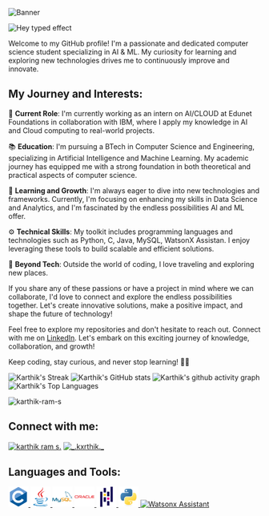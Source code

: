 ![Banner](https://mir-s3-cdn-cf.behance.net/project_modules/max_1200/81bb4b165684019.640b6038d133e.gif)

![Hey typed effect](https://readme-typing-svg.herokuapp.com?font=Poppins&weight=500&size=25&pause=1000&width=435&lines=Hey+there%2C+I'm+Karthik+Ram+S.+%F0%9F%91%8B)

Welcome to my GitHub profile! I'm a passionate and dedicated computer science student specializing in AI & ML. My curiosity for learning and exploring new technologies drives me to continuously improve and innovate.

## My Journey and Interests:
🔭 **Current Role**: I'm currently working as an intern on AI/CLOUD at Edunet Foundations in collaboration with IBM, where I apply my knowledge in AI and Cloud computing to real-world projects.

📚 **Education**: I'm pursuing a BTech in Computer Science and Engineering, specializing in Artificial Intelligence and Machine Learning. My academic journey has equipped me with a strong foundation in both theoretical and practical aspects of computer science.

🌱 **Learning and Growth**: I'm always eager to dive into new technologies and frameworks. Currently, I'm focusing on enhancing my skills in Data Science and Analytics, and I'm fascinated by the endless possibilities AI and ML offer.

⚙️ **Technical Skills**: My toolkit includes programming languages and technologies such as Python, C, Java, MySQL, WatsonX Assistan. I enjoy leveraging these tools to build scalable and efficient solutions.

📖 **Beyond Tech**: Outside the world of coding, I love traveling and exploring new places. 

If you share any of these passions or have a project in mind where we can collaborate, I'd love to connect and explore the endless possibilities together. Let's create innovative solutions, make a positive impact, and shape the future of technology!

Feel free to explore my repositories and don't hesitate to reach out. Connect with me on [LinkedIn](https://linkedin.com/in/karthik-ram-s). Let's embark on this exciting journey of knowledge, collaboration, and growth!

Keep coding, stay curious, and never stop learning! 🚀✨

![Karthik's Streak](https://streak-stats.demolab.com?user=karthik-ram-s&theme=tokyonight&card_width=1080)
![Karthik's GitHub stats](https://github-readme-stats.vercel.app/api?username=karthik-ram-s&show_icons=true&theme=tokyonight&card_width=1080)
![Karthik's github activity graph](https://github-readme-activity-graph.vercel.app/graph?username=karthik-ram-s&bg_color=000000&color=417e86&line=ff0000&point=948484&area=true&hide_border=true)
![Karthik's Top Languages](https://github-readme-stats.vercel.app/api/top-langs/?username=karthik-ram-s&layout=compact&theme=tokyonight&card_width=1080)

<p align="left"><img src="https://komarev.com/ghpvc/?username=karthik-ram-s&label=Profile%20views&color=0e75b6&style=flat" alt="karthik-ram-s" /></p>

## Connect with me:
<p align="left">
<a href="https://linkedin.com/in/karthik-ram-s" target="blank"><img align="center" src="https://raw.githubusercontent.com/rahuldkjain/github-profile-readme-generator/master/src/images/icons/Social/linked-in-alt.svg" alt="karthik ram s." height="30" width="40" /></a>
<a href="https://instagram.com/_.kxrthik._" target="blank"><img align="center" src="https://raw.githubusercontent.com/rahuldkjain/github-profile-readme-generator/master/src/images/icons/Social/instagram.svg" alt="_.kxrthik._" height="30" width="40" /></a>
</p>

## Languages and Tools:
<p align="left">
<a href="https://www.cprogramming.com/" target="_blank" rel="noreferrer"> <img src="https://raw.githubusercontent.com/devicons/devicon/master/icons/c/c-original.svg" alt="c" width="40" height="40"/> </a> 
<a href="https://www.java.com" target="_blank" rel="noreferrer"> <img src="https://raw.githubusercontent.com/devicons/devicon/master/icons/java/java-original.svg" alt="java" width="40" height="40"/> </a> 
<a href="https://www.mysql.com/" target="_blank" rel="noreferrer"> <img src="https://raw.githubusercontent.com/devicons/devicon/master/icons/mysql/mysql-original-wordmark.svg" alt="mysql" width="40" height="40"/> </a> 
<a href="https://www.oracle.com/" target="_blank" rel="noreferrer"> <img src="https://raw.githubusercontent.com/devicons/devicon/master/icons/oracle/oracle-original.svg" alt="oracle" width="40" height="40"/> </a> 
<a href="https://pandas.pydata.org/" target="_blank" rel="noreferrer"> <img src="https://raw.githubusercontent.com/devicons/devicon/2ae2a900d2f041da66e950e4d48052658d850630/icons/pandas/pandas-original.svg" alt="pandas" width="40" height="40"/> </a> 
<a href="https://www.python.org" target="_blank" rel="noreferrer"> <img src="https://raw.githubusercontent.com/devicons/devicon/master/icons/python/python-original.svg" alt="python" width="40" height="40"/> </a>
<a href="https://www.ibm.com/cloud/watson-assistant/" target="_blank" rel="noreferrer"> <img src="https://raw.githubusercontent.com/devicons/devicon/master/icons/ibm/ibm-original.svg" alt="Watsonx Assistant" width="40" height="40"/> </a>
</p>
